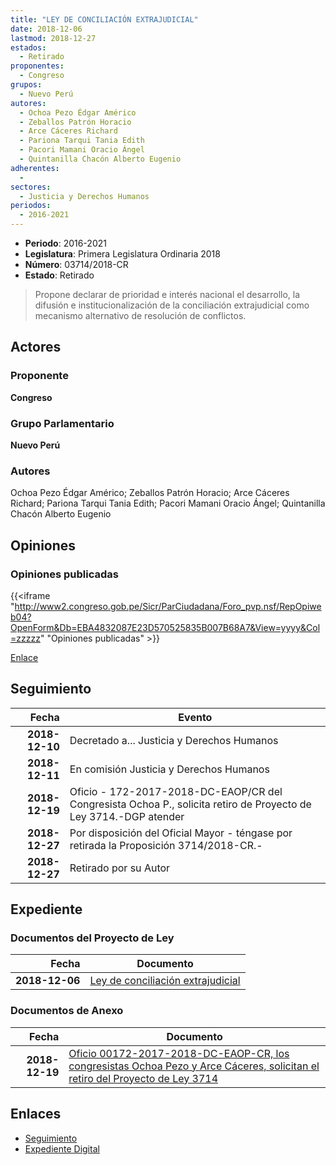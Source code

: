 ```yaml
---
title: "LEY DE CONCILIACIÓN EXTRAJUDICIAL"
date: 2018-12-06
lastmod: 2018-12-27
estados: 
  - Retirado
proponentes: 
  - Congreso
grupos: 
  - Nuevo Perú
autores: 
  - Ochoa Pezo Édgar Américo
  - Zeballos Patrón Horacio
  - Arce Cáceres Richard
  - Pariona Tarqui Tania Edith
  - Pacori Mamani Oracio Ángel
  - Quintanilla Chacón Alberto Eugenio
adherentes: 
  - 
sectores: 
  - Justicia y Derechos Humanos
periodos: 
  - 2016-2021
---
```


- **Periodo**: 2016-2021
- **Legislatura**: Primera Legislatura Ordinaria 2018
- **Número**: 03714/2018-CR
- **Estado**: Retirado

> Propone declarar de prioridad e interés nacional el desarrollo, la difusión e institucionalización de la conciliación extrajudicial como mecanismo alternativo de resolución de conflictos.


## Actores

### Proponente

**Congreso**

### Grupo Parlamentario

**Nuevo Perú**

### Autores

Ochoa Pezo Édgar Américo; Zeballos Patrón Horacio; Arce Cáceres Richard; Pariona Tarqui Tania Edith; Pacori Mamani Oracio Ángel; Quintanilla Chacón Alberto Eugenio


## Opiniones

### Opiniones publicadas

{{<iframe "http://www2.congreso.gob.pe/Sicr/ParCiudadana/Foro_pvp.nsf/RepOpiweb04?OpenForm&Db=EBA4832087E23D570525835B007B68A7&View=yyyy&Col=zzzzz" "Opiniones publicadas" >}}

[Enlace](http://www2.congreso.gob.pe/Sicr/ParCiudadana/Foro_pvp.nsf/RepOpiweb04?OpenForm&Db=EBA4832087E23D570525835B007B68A7&View=yyyy&Col=zzzzz)

## Seguimiento

| Fecha | Evento |
|------:|--------|
| **2018-12-10** | Decretado a... Justicia y Derechos Humanos|
| **2018-12-11** | En comisión Justicia y Derechos Humanos|
| **2018-12-19** | Oficio - 172-2017-2018-DC-EAOP/CR del Congresista Ochoa P., solicita retiro de Proyecto de Ley 3714.-DGP atender|
| **2018-12-27** | Por disposición del Oficial Mayor - téngase por retirada la Proposición 3714/2018-CR.-|
| **2018-12-27** | Retirado por su Autor|


## Expediente


### Documentos del Proyecto de Ley

| Fecha | Documento |
|------:|--------|
| **2018-12-06** | [Ley de conciliación extrajudicial](http://www.leyes.congreso.gob.pe/Documentos/2016_2021/Proyectos_de_Ley_y_de_Resoluciones_Legislativas/PL0371120181206.pdf) |

### Documentos de Anexo

| Fecha | Documento |
|------:|--------|
| **2018-12-19** | [Oficio 00172-2017-2018-DC-EAOP-CR, los congresistas Ochoa Pezo y Arce Cáceres, solicitan el retiro del Proyecto de Ley 3714](http://www.leyes.congreso.gob.pe/Documentos/2016_2021/Retiro_de_Proyecto/OFICIO-00172-2017-2018-DC-EAOP-CR.pdf) |

## Enlaces 

- [Seguimiento](http://www2.congreso.gob.pe/Sicr/TraDocEstProc/CLProLey2016.nsf/f7fff46988ca05b1052578e100829cc7/8f10b2a2f6b76a930525835c005f979e?OpenDocument)
- [Expediente Digital](http://www2.congreso.gob.pe/Sicr/TraDocEstProc/CLProLey2016.nsf/f7fff46988ca05b1052578e100829cc7/8f10b2a2f6b76a930525835c005f979e?OpenDocument&Click=05257FB7005EB655.eb71d0cf91d8294e05256cdf006b5706/$Body/0.1C6C)
